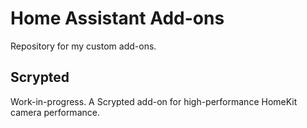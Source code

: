 # Home Assistant Add-ons

Repository for my custom add-ons.

## Scrypted

Work-in-progress. A Scrypted add-on for high-performance HomeKit camera performance.
